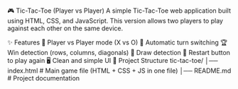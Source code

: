 🎮 Tic-Tac-Toe (Player vs Player)
A simple Tic-Tac-Toe web application built using HTML, CSS, and JavaScript.
This version allows two players to play against each other on the same device.

✨ Features
🎯 Player vs Player mode (X vs O)
🔄 Automatic turn switching
🏆 Win detection (rows, columns, diagonals)
🤝 Draw detection
🔁 Restart button to play again
🖥️ Clean and simple UI
📂 Project Structure
tic-tac-toe/ │── index.html # Main game file (HTML + CSS + JS in one file) │── README.md # Project documentation
